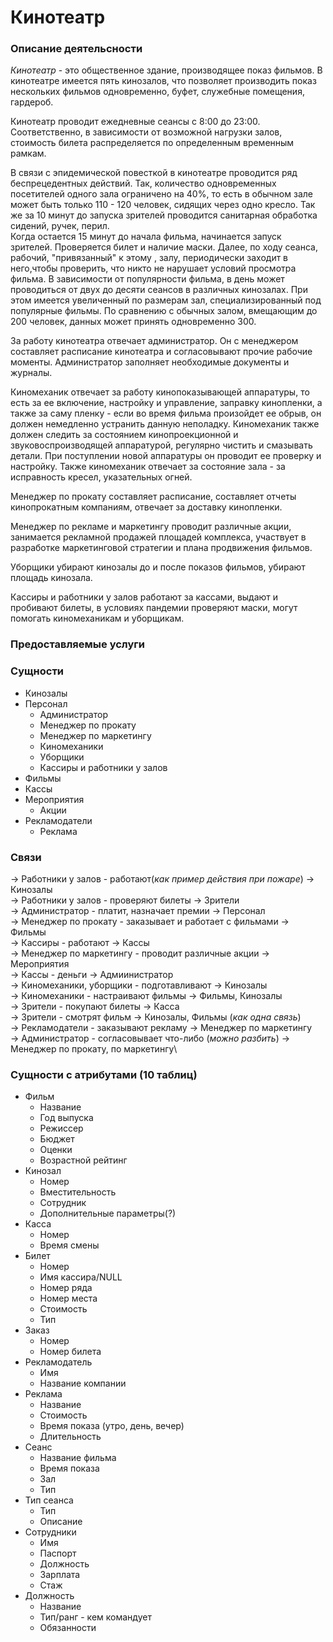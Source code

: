 # Кинотеатр

### Описание деятельсности

*Кинотеатр* - это общественное здание, производящее показ фильмов. В кинотеатре имеется пять кинозалов, что позволяет производить показ нескольких фильмов одновременно, буфет, служебные помещения, гардероб. 

<p>Кинотеатр проводит ежедневные сеансы с 8:00 до 23:00. Соответственно, в зависимости от возможной нагрузки залов, стоимость билета распределяется по определенным временным рамкам. </p>

В связи с эпидемической повесткой в кинотеатре проводится ряд беспрецедентных действий. Так, количество одновременных посетителей одного зала ограничено на 40%, то есть в обычном зале может быть только 110 - 120 человек, сидящих через одно кресло. Так же за 10 минут до запуска зрителей проводится санитарная обработка сидений, ручек, перил.  
Когда остается 15 минут до начала фильма, начинается запуск зрителей. Проверяется билет и наличие маски. Далее, по ходу сеанса, рабочий, "привязанный" к этому , залу, периодически заходит в него,чтобы проверить, что никто не нарушает условий просмотра фильма. 
В зависимости от популярности фильма, в день может проводиться от двух до десяти сеансов в различных кинозалах. При этом имеется увеличенный по размерам зал, специализированный под популярные фильмы. По сравнению с обычных залом, вмещающим до 200 человек, данных может принять одновременно 300.

За работу кинотеатра отвечает администратор. Он с менеджером составляет расписание кинотеатра и согласовывают прочие рабочие моменты. Администратор заполняет необходимые документы и журналы.

Киномеханик отвечает за работу кинопоказывающей аппаратуры, то есть за ее включение, настройку и  управление, заправку кинопленки, а также за саму пленку - если во время фильма произойдет ее обрыв, он должен немедленно устранить данную неполадку. Киномеханик также должен следить за состоянием кинопроекционной и звуковоспроизводящей аппаратурой, регулярно чистить и смазывать детали. При поступлении новой аппаратуры он проводит ее проверку и настройку. Также киномеханик отвечает за состояние зала - за исправность кресел, указательных огней.

Менеджер по прокату составляет расписание, составляет отчеты кинопрокатным компаниям, отвечает за доставку кинопленки.

Менеджер по рекламе и маркетингу проводит различные акции, занимается рекламной продажей площадей комплекса, участвует в разработке маркетинговой стратегии и плана продвижения фильмов.

Уборщики убирают кинозалы до и после показов фильмов, убирают площадь кинозала.

Кассиры и работники у залов работают за кассами, выдают и пробивают билеты, в условиях пандемии проверяют маски, могут помогать киномеханикам и уборщикам.

### Предоставляемые услуги

### Сущности

* Кинозалы
* Персонал
    * Администратор
    * Менеджер по прокату
    * Менеджер по маркетингу
    * Киномеханики
    * Уборщики
    * Кассиры и работники у залов
* Фильмы
* Кассы
* Мероприятия
    * Акции
* Рекламодатели
    * Реклама

### Связи

 -> Работники у залов - работают(*как пример действия при пожаре*) -> Кинозалы\
 -> Работники у залов - проверяют билеты -> Зрители\
 -> Администратор - платит, назначает премии -> Персонал\
 -> Менеджер по прокату - заказывает и работает с фильмами -> Фильмы\
 -> Кассиры - работают -> Кассы\
 -> Менеджер по маркетингу - проводит различные акции -> Мероприятия\
 -> Кассы - деньги -> Адмиинистратор\
 -> Киномеханики, уборщики - подготавливают -> Кинозалы\
 -> Киномеханики - настраивают фильмы -> Фильмы, Кинозалы\
 -> Зрители - покупают билеты -> Касса\
 -> Зрители - смотрят фильм -> Кинозалы, Фильмы (*как одна связь*)\
 -> Рекламодатели - заказывают рекламу -> Менеджер по маркетингу\
 -> Администратор - согласовывает что-либо (*можно разбить*) -> Менеджер по прокату, по маркетингу\


### Сущности с атрибутами (10 таблиц)

* Фильм
    - Название
    - Год выпуска
    + Режиссер
    + Бюджет
    + Оценки
    + Возрастной рейтинг
* Кинозал
    - Номер
    + Вместительность
    + Сотрудник
    + Дополнительные параметры(?)
* Касса
    - Номер
    + Время смены
* Билет
    - Номер
    + Имя кассира/NULL
    + Номер ряда
    + Номер места
    + Стоимость
    + Тип
* Заказ
    - Номер
    - Номер билета
* Рекламодатель
    - Имя
    - Название компании
* Реклама
    - Название
    * Стоимость
    * Время показа (утро, день, вечер)
    * Длительность
* Сеанс
    - Название фильма
    - Время показа
    - Зал
    + Тип
* Тип сеанса
    - Тип
    + Описание
* Сотрудники
    - Имя
    - Паспорт
    + Должность
    + Зарплата
    + Стаж
* Должность
    - Название
    + Тип/ранг - кем командует
    + Обязанности